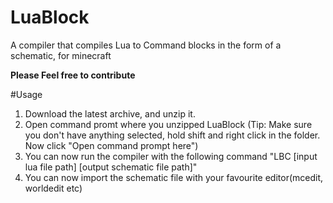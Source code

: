 # LuaBlock
A compiler that compiles Lua to Command blocks in the form of a schematic, for minecraft

**Please Feel free to contribute**

#Usage
1. Download the latest archive, and unzip it.  
2. Open command promt where you unzipped LuaBlock (Tip: Make sure you don't have anything selected, hold shift and right click in the folder. Now click "Open command prompt here")
3. You can now run the compiler with the following command "LBC [input lua file path] [output schematic file path]"
4. You can now import the schematic file with your favourite editor(mcedit, worldedit etc)
